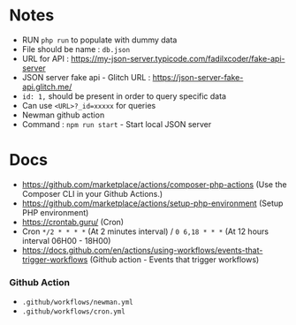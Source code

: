 # Notes

- RUN `php run` to populate with dummy data
- File should be name : `db.json`
- URL for API : https://my-json-server.typicode.com/fadilxcoder/fake-api-server
- JSON server fake api - Glitch URL : https://json-server-fake-api.glitch.me/
- `id: 1,` should be present in order to query specific data
- Can use `<URL>?_id=xxxxx` for queries
- Newman github action
- Command : `npm run start` - Start local JSON server

# Docs

- https://github.com/marketplace/actions/composer-php-actions (Use the Composer CLI in your Github Actions.)
- https://github.com/marketplace/actions/setup-php-environment (Setup PHP environment)
- https://crontab.guru/ (Cron)
- Cron `*/2 * * * *` (At 2 minutes interval) / `0 6,18 * * *` (At 12 hours interval 06H00 - 18H00) 
- https://docs.github.com/en/actions/using-workflows/events-that-trigger-workflows (Github action - Events that trigger workflows)

### Github Action

- `.github/workflows/newman.yml`
- `.github/workflows/cron.yml`